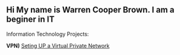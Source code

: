 ## Hi My name is Warren Cooper Brown. I am a beginer in IT
Information Technology Projects:

<b>VPN)</b>
[Seting UP a Virtual Private Network](https://github.com/WCB725/-prereqs)
